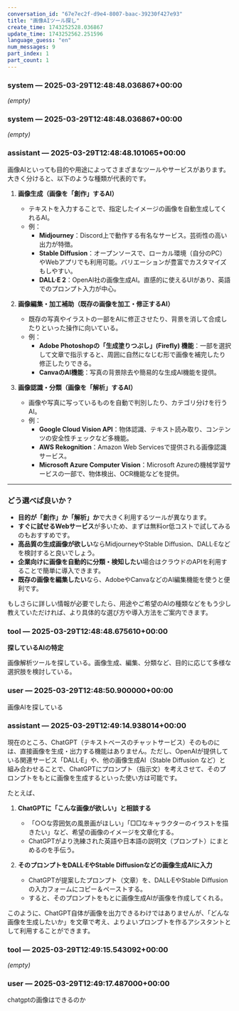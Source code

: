```yaml
---
conversation_id: "67e7ec2f-d9e4-8007-baac-39230f427e93"
title: "画像AIツール探し"
create_time: 1743252528.036867
update_time: 1743252562.251596
language_guess: "en"
num_messages: 9
part_index: 1
part_count: 1
---
```


### system — 2025-03-29T12:48:48.036867+00:00

_(empty)_

### system — 2025-03-29T12:48:48.036867+00:00

_(empty)_

### assistant — 2025-03-29T12:48:48.101065+00:00

画像AIといっても目的や用途によってさまざまなツールやサービスがあります。大きく分けると、以下のような種類が代表的です。

1. **画像生成（画像を「創作」するAI）**  
   - テキストを入力することで、指定したイメージの画像を自動生成してくれるAI。  
   - 例：
     - **Midjourney**：Discord上で動作する有名なサービス。芸術性の高い出力が特徴。
     - **Stable Diffusion**：オープンソースで、ローカル環境（自分のPC）やWebアプリでも利用可能。バリエーションが豊富でカスタマイズもしやすい。
     - **DALL·E 2**：OpenAI社の画像生成AI。直感的に使えるUIがあり、英語でのプロンプト入力が中心。

2. **画像編集・加工補助（既存の画像を加工・修正するAI）**  
   - 既存の写真やイラストの一部をAIに修正させたり、背景を消して合成したりといった操作に向いている。  
   - 例：
     - **Adobe Photoshopの「生成塗りつぶし」(Firefly) 機能**：一部を選択して文章で指示すると、周囲に自然になじむ形で画像を補完したり修正したりできる。
     - **CanvaのAI機能**：写真の背景除去や簡易的な生成AI機能を提供。

3. **画像認識・分類（画像を「解析」するAI）**  
   - 画像や写真に写っているものを自動で判別したり、カテゴリ分けを行うAI。  
   - 例：
     - **Google Cloud Vision API**：物体認識、テキスト読み取り、コンテンツの安全性チェックなど多機能。
     - **AWS Rekognition**：Amazon Web Servicesで提供される画像認識サービス。  
     - **Microsoft Azure Computer Vision**：Microsoft Azureの機械学習サービスの一部で、物体検出、OCR機能などを提供。

---

### どう選べば良いか？
- **目的が「創作」か「解析」か**で大きく利用するツールが異なります。  
- **すぐに試せるWebサービス**が多いため、まずは無料or低コストで試してみるのもおすすめです。  
- **高品質の生成画像が欲しい**ならMidjourneyやStable Diffusion、DALL·Eなどを検討すると良いでしょう。  
- **企業向けに画像を自動的に分類・検知したい**場合はクラウドのAPIを利用することで簡単に導入できます。  
- **既存の画像を編集したい**なら、AdobeやCanvaなどのAI編集機能を使うと便利です。

もしさらに詳しい情報が必要でしたら、用途やご希望のAIの種類などをもう少し教えていただければ、より具体的な選び方や導入方法をご案内できます。

### tool — 2025-03-29T12:48:48.675610+00:00

**探しているAIの特定**

画像解析ツールを探している。画像生成、編集、分類など、目的に応じて多様な選択肢を検討している。

### user — 2025-03-29T12:48:50.900000+00:00

画像AIを探している

### assistant — 2025-03-29T12:49:14.938014+00:00

現在のところ、ChatGPT（テキストベースのチャットサービス）そのものには、直接画像を生成・出力する機能はありません。ただし、OpenAIが提供している関連サービス「DALL·E」や、他の画像生成AI（Stable Diffusion など）と組み合わせることで、ChatGPTにプロンプト（指示文）を考えさせて、そのプロンプトをもとに画像を生成するといった使い方は可能です。

たとえば、

1. **ChatGPTに「こんな画像が欲しい」と相談する**  
   - 「○○な雰囲気の風景画がほしい」「□□なキャラクターのイラストを描きたい」など、希望の画像のイメージを文章化する。  
   - ChatGPTがより洗練された英語や日本語の説明文（プロンプト）にまとめるのを手伝う。

2. **そのプロンプトをDALL·EやStable Diffusionなどの画像生成AIに入力**  
   - ChatGPTが提案したプロンプト（文章）を、DALL·EやStable Diffusionの入力フォームにコピー＆ペーストする。  
   - すると、そのプロンプトをもとに画像生成AIが画像を作成してくれる。

このように、ChatGPT自体が画像を出力できるわけではありませんが、「どんな画像を生成したいか」を文章で考え、よりよいプロンプトを作るアシスタントとして利用することができます。

### tool — 2025-03-29T12:49:15.543092+00:00

_(empty)_

### user — 2025-03-29T12:49:17.487000+00:00

chatgptの画像はできるのか
